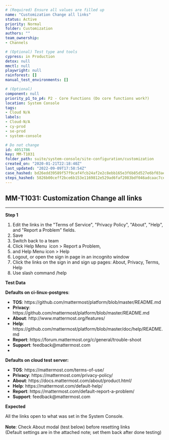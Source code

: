 ```yaml
---
# (Required) Ensure all values are filled up
name: "Customization Change all links"
status: Active
priority: Normal
folder: Customization
authors: ""
team_ownership: 
- Channels

# (Optional) Test type and tools
cypress: in Production
detox: null
mmctl: null
playwright: null
rainforest: []
manual_test_environments: []

# (Optional)
component: null
priority_p1_to_p4: P2 - Core Functions (Do core functions work?)
location: System Console
tags: 
- Cloud N/A
labels: 
- Cloud-N/A
- cy-prod
- se-prod
- system-console

# Do not change
id: 4051786
key: MM-T1031
folder_path: suite/system-console/site-configuration/customization
created_on: "2020-01-21T22:18:40Z"
last_updated: "2022-09-09T17:58:54Z"
case_hashed: bd26edd39589f57f9caf4fcb24af2e2c8ebb165e3f6b85d527e6bf03ae11a0aaf2fbf3c2e1ef8a5819e1c07f6f104f91
steps_hashed: 5826b00ceff2bce6b153e1169812e529ad6faf2083bdf046adcaac7cefc498d8d664b86f8fb0352357e014f787cf9541
---
```


## MM-T1031: Customization Change all links

---

**Step 1**

1. Edit the links in the "Terms of Service", "Privacy Policy", "About", "Help", and "Report a Problem" fields.
2. Save
3. Switch back to a team
4. Click Help Menu  icon > Report a Problem,
5. and Help Menu icon > Help
6. Logout, or open the sign in page in an incognito window
7. Click the links on the sign in and sign up pages: About, Privacy, Terms, Help
8. Use slash command /help

**Test Data**

**Defaults on ci-linux-postgres**:

- **TOS**: https\://github.com/mattermost/platform/blob/master/README.md
- **Privacy**: https\://github.com/mattermost/platform/blob/master/README.md
- **About**: http\://www\.mattermost.org/features/
- **Help**: https\://github.com/mattermost/platform/blob/master/doc/help/README.md
- **Report**: https\://forum.mattermost.org/c/general/trouble-shoot
- **Support**: feedback\@mattermost.com
-

**Defaults on cloud test server:**

- **TOS**: https\://mattermost.com/terms-of-use/
- **Privacy**: https\://mattermost.com/privacy-policy/
- **About**: https\://docs.mattermost.com/about/product.html/
- **Help**: https\://mattermost.com/default-help/
- **Report**: https\://mattermost.com/default-report-a-problem/
- **Support**: feedback\@mattermost.com

**Expected**

All the links open to what was set in the System Console.\
\
**Note**: Check About modal (test below) before resetting links\
(Default settings are in the attached note; set them back after done testing)
